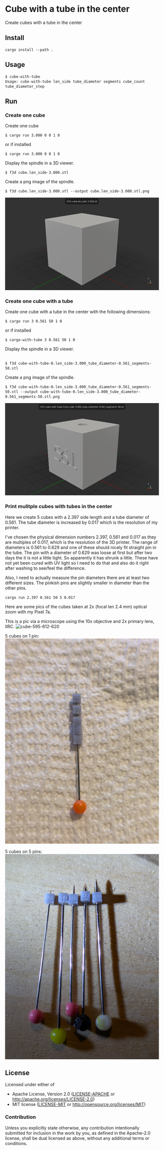 # Cube with a tube in the center

Create cubes with a tube in the center

## Install

```
cargo install --path .
```
## Usage

```
$ cube-with-tube
Usage: cube-with-tube len_side tube_diameter segments cube_count tube_diameter_step
```

## Run

### Create one cube

Create one cube
```
$ cargo run 3.000 0 0 1 0
```

or if installed

```
$ cargo run 3.000 0 0 1 0
```

Display the spindle in a 3D viewer.
```
$ f3d cube.len_side-3.000.stl
```

Create a png image of the spindle.
```
$ f3d cube.len_side-3.000.stl --output cube.len_side-3.000.stl.png
```

![cube.len_size-3.000](./cube.len_side-3.000.stl.png)

### Create one cube with a tube

Create one cube with a tube in the center with the following dimensions:
```
$ cargo run 3 0.561 50 1 0
```

or if installed

```
$ cargo-with-tube 3 0.561 50 1 0
```

Display the spindle in a 3D viewer.
```

$ f3d cube-with-tube-0.len_side-3.000_tube_diameter-0.561_segments-50.stl
```

Create a png image of the spindle.
```
$ f3d cube-with-tube-0.len_side-3.000_tube_diameter-0.561_segments-50.stl --output cube-with-tube-0.len_side-3.000_tube_diameter-0.561_segments-50.stl.png 
```

![cargo-with-tube -- 3 0.561 50 1 0](./cube-with-tube-0.len_side-3.000_tube_diameter-0.561_segments-50.stl.png)

### Print mulitple cubes with tubes in the center

Here we create 5 cubes with a 2.397 side length and a tube diameter of 0.561.
The tube diameter is increased by 0.017 which is the resolution of my printer.

I've chosen the physical dimension numbers 2.397, 0.561 and 0.017 as they are
multiples of 0.017, which is the resolution of the 3D printer.
The range of diameters is 0.561 to 0.629 and one of these should nicely fit
straight pin in the tube. The pin with a diameter of 0.629 was loose at first
but after two days the it is not a little tight. So apparently it has shrunk
a little. These have not yet been cured with UV light so I need to do that
and also do it right after washing to see/feel the difference.

Also, I need to actually measure the pin diameters there are at least two
different sizes. The pinkish pins are slightly smaller in diameter than the
other pins.

```
cargo run 2.397 0.561 50 5 0.017
```

Here are some pics of the cubes taken at 2x (focal len 2.4 mm) optical zoom with my Pixel 7a.

This is a pic via a microscope using the 10x objective and 2x
primary lens, IIRC.
![cube-595-612-620](./cubes-595-612-629.jpg)

5 cubes on 1 pin:
![cubes-5-on-1-pin](./cubes-5-on-1-pin.jpg)

5 cubes on 5 pins:
![cubes-5-on-5-pins](./cubes-5-on-5-pins.jpg)

## License

Licensed under either of

- Apache License, Version 2.0 ([LICENSE-APACHE](LICENSE-APACHE) or http://apache.org/licenses/LICENSE-2.0)
- MIT license ([LICENSE-MIT](LICENSE-MIT) or http://opensource.org/licenses/MIT)

### Contribution

Unless you explicitly state otherwise, any contribution intentionally submitted
for inclusion in the work by you, as defined in the Apache-2.0 license, shall
be dual licensed as above, without any additional terms or conditions.
